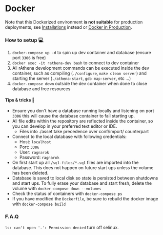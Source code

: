 # Docker

Note that this Dockerized environment **is not suitable** for production deployments, see [Installations](https://rathena.github.io/user-guides/installing/) instead or [Docker in Production](https://github.com/rathena/rathena/tree/master/tools/docker/production).

### How to setup :computer:

1. `docker-compose up -d` to spin up dev container and database (ensure port `3306` is free)
2. `docker exec -it rathena-dev bash` to connect to dev container
3. All rAthena development commands can be executed inside the dev container, such as compiling (`./configure`, `make clean server`) and starting the server (`./athena-start`, `gdb map-server`, etc ...)
4. `docker-compose down` outside the dev container when done to close database and free resources

#### Tips & tricks :beginner:

- Ensure you don't have a database running locally and listening on port `3306` this will cause the database container to fail starting up.
- All file edits within the repository are reflected inside the container, so you can develop in your preferred text editor or IDE.
    - Files into ./asset take precedence over conf/import/ counterpart
- Connect to the local database with following credentials:
    - Host: `localhost`
    - Port: `3306`
    - User: `ragnarok`
    - Password: `ragnarok`
- On first start up all `/sql-files/*.sql` files are imported into the database. This does not happen on future start ups unless the volume has been deleted.
- Database is saved to local disk so state is persisted between shutdowns and start ups. To fully erase your database and start fresh, delete the volume with `docker-compose down --volumes`
- Check the status of containers with `docker-compose ps`
- If you have modified the `Dockerfile`, be sure to rebuild the docker image with `docker-compose build`

### F.A.Q

`ls: can't open '.': Permission denied` turn off selinux.
